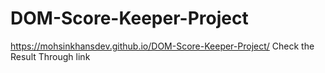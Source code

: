 # DOM-Score-Keeper-Project
https://mohsinkhansdev.github.io/DOM-Score-Keeper-Project/ Check the Result Through link
